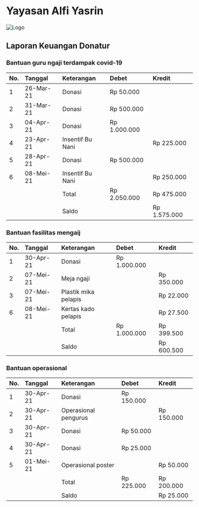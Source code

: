 # Yayasan Alfi Yasrin

![Logo](https://alfiyasrin.github.io/donations/logo.png)

## Laporan Keuangan Donatur

### Bantuan guru ngaji terdampak covid-19

| No. | Tanggal | Keterangan | Debet | Kredit |
|:-|:-|:-|:-|:-|
| 1 | 26-Mar-21 | Donasi | Rp    50.000 | |
| 2 | 31-Mar-21 | Donasi | Rp   500.000 | |
| 3 | 04-Apr-21 | Donasi | Rp 1.000.000 | |
| 4 | 23-Apr-21 | Insentif Bu Nani | | Rp 225.000 |
| 5 | 28-Apr-21 | Donasi | Rp   500.000 | |
| 6 | 08-Mei-21 | Insentif Bu Nani | | Rp 250.000 |
|  |  | Total | Rp 2.050.000 | Rp 475.000 |
|  |  | Saldo |  | Rp 1.575.000 |

### Bantuan fasilitas mengaij

| No. | Tanggal | Keterangan | Debet | Kredit |
|:-|:-|:-|:-|:-|
| 1 | 30-Apr-21 | Donasi | Rp 1.000.000 | |
| 2 | 07-Mei-21 | Meja ngaji | | Rp 350.000 |
| 3 | 07-Mei-21 | Plastik mika pelapis | | Rp 22.000 |
| 6 | 08-Mei-21 | Kertas kado pelapis | | Rp 27.500 |
|  |  | Total | Rp 1.000.000 | Rp 399.500 |
|  |  | Saldo |  | Rp 600.500 |

### Bantuan operasional

| No. | Tanggal | Keterangan | Debet | Kredit |
|:-|:-|:-|:-|:-|
| 1 | 30-Apr-21 | Donasi | Rp 150.000 | |
| 2 | 30-Apr-21 | Operasional pengurus | | Rp 150.000 |
| 3 | 30-Apr-21 | Donasi | Rp 50.000 | |
| 4 | 30-Apr-21 | Donasi | Rp 25.000 | |
| 5 | 01-Mei-21 | Operasional poster | | Rp 50.000 |
|  |  | Total | Rp 225.000 | Rp 200.000 |
|  |  | Saldo |  | Rp 25.000 |
